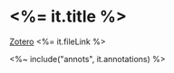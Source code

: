 # <%= it.title %>

[Zotero](<%= it.backlink %>) <%= it.fileLink %>

<%~ include("annots", it.annotations) %>
